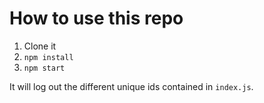 # How to use this repo

1. Clone it
2. `npm install`
3. `npm start`

It will log out the different unique ids contained in `index.js`.